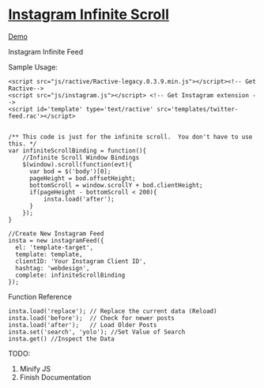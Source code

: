 # [Instagram Infinite Scroll](http://ddknoll.github.io/Instagram-Infinite-Scroll/)

[Demo](http://ddknoll.github.io/Instagram-Infinite-Scroll/)

Instagram Infinite Feed

Sample Usage:

    <script src="js/ractive/Ractive-legacy.0.3.9.min.js"></script><!-- Get Ractive-->
    <script src="js/instagram.js"></script> <!-- Get Instagram extension -->
    <script id='template' type='text/ractive' src='templates/twitter-feed.rac'></script>


    /** This code is just for the infinite scroll.  You don't have to use this. */
    var infiniteScrollBinding = function(){
        //Infinite Scroll Window Bindings
        $(window).scroll(function(evt){
          var bod = $('body')[0];
          pageHeight = bod.offsetHeight;
          bottomScroll = window.scrollY + bod.clientHeight;
          if(pageHeight - bottomScroll < 200){
              insta.load('after');
          }
        });
    }

    //Create New Instagram Feed
    insta = new instagramFeed({
      el: 'template-target',
      template: template,
      clientID: 'Your Instagram Client ID',
      hashtag: 'webdesign',
      complete: infiniteScrollBinding
    });


Function Reference

    insta.load('replace'); // Replace the current data (Reload)
    insta.load('before');  // Check for newer posts
    insta.load('after');   // Load Older Posts
    insta.set('search', 'yolo'); //Set Value of Search
    insta.get() //Inspect the Data


TODO:

1. Minify JS
2. Finish Documentation
